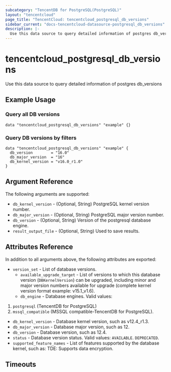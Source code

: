 ```yaml
---
subcategory: "TencentDB for PostgreSQL(PostgreSQL)"
layout: "tencentcloud"
page_title: "TencentCloud: tencentcloud_postgresql_db_versions"
sidebar_current: "docs-tencentcloud-datasource-postgresql_db_versions"
description: |-
  Use this data source to query detailed information of postgres db_versions
---
```


# tencentcloud_postgresql_db_versions

Use this data source to query detailed information of postgres db_versions

## Example Usage

### Query all DB versions

```hcl
data "tencentcloud_postgresql_db_versions" "example" {}
```

### Query DB versions by filters

```hcl
data "tencentcloud_postgresql_db_versions" "example" {
  db_version        = "16.0"
  db_major_version  = "16"
  db_kernel_version = "v16.0_r1.0"
}
```

## Argument Reference

The following arguments are supported:

* `db_kernel_version` - (Optional, String) PostgreSQL kernel version number.
* `db_major_version` - (Optional, String) PostgreSQL major version number.
* `db_version` - (Optional, String) Version of the postgresql database engine.
* `result_output_file` - (Optional, String) Used to save results.

## Attributes Reference

In addition to all arguments above, the following attributes are exported:

* `version_set` - List of database versions.
  * `available_upgrade_target` - List of versions to which this database version (`DBKernelVersion`) can be upgraded, including minor and major version numbers available for upgrade (complete kernel version format example: v15.1_v1.6).
  * `db_engine` - Database engines. Valid values:
1. `postgresql` (TencentDB for PostgreSQL)
2. `mssql_compatible` (MSSQL compatible-TencentDB for PostgreSQL).
  * `db_kernel_version` - Database kernel version, such as v12.4_r1.3.
  * `db_major_version` - Database major version, such as 12.
  * `db_version` - Database version, such as 12.4.
  * `status` - Database version status. Valid values:
`AVAILABLE`.
`DEPRECATED`.
  * `supported_feature_names` - List of features supported by the database kernel, such as:
TDE: Supports data encryption.


## Timeouts

<no value>


